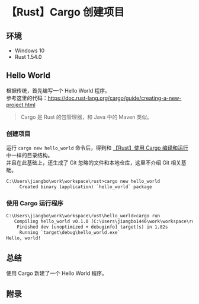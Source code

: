 # 【Rust】Cargo 创建项目

## 环境

- Windows 10
- Rust 1.54.0

## Hello World

根据传统，首先编写一个 Hello World 程序。  
参考这里的代码：<https://doc.rust-lang.org/cargo/guide/creating-a-new-project.html>

> Cargo 是 Rust 的包管理器，和 Java 中的 Maven 类似。

### 创建项目

运行 `cargo new hello_world` 命令后，得到和 [【Rust】使用 Cargo 编译和运行][1] 中一样的目录结构。  
并且在此基础上，还生成了 Git 忽略的文件和本地仓库，这里不介绍 Git 相关基础。  

```txt
C:\Users\jiangbo\work\workspace\rust>cargo new hello_world
     Created binary (application) `hello_world` package
```

### 使用 Cargo 运行程序

```txt
C:\Users\jiangbo\work\workspace\rust\hello_world>cargo run
   Compiling hello_world v0.1.0 (C:\Users\jiangbo1446\work\workspace\rust\hello_world)
    Finished dev [unoptimized + debuginfo] target(s) in 1.82s
     Running `target\debug\hello_world.exe`
Hello, world!

```

## 总结

使用 Cargo 新建了一个 Hello World 程序。

## 附录

[1]:xxx

